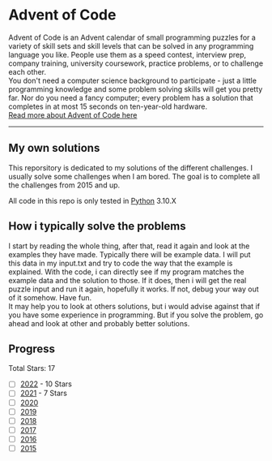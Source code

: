 # Advent of Code

Advent of Code is an Advent calendar of small programming puzzles for a variety of skill sets and skill levels that can be solved in any programming language you like. People use them as a speed contest, interview prep, company training, university coursework, practice problems, or to challenge each other.  
You don't need a computer science background to participate - just a little programming knowledge and some problem solving skills will get you pretty far. Nor do you need a fancy computer; every problem has a solution that completes in at most 15 seconds on ten-year-old hardware.  
[Read more about Advent of Code here](https://adventofcode.com/about)  

---

## My own solutions

This reporsitory is dedicated to my solutions of the different challenges. I usually solve some challenges when I am bored. The goal is to complete all the challenges from 2015 and up.  

All code in this repo is only tested in [Python](https://www.python.org/downloads/) 3.10.X  

## How i typically solve the problems

I start by reading the whole thing, after that, read it again and look at the examples they have made. Typically there will be example data. I will put this data in my input.txt and try to code the way that the example is explained. With the code, i can directly see if my program matches the example data and the solution to those. If it does, then i will get the real puzzle input and run it again, hopefully it works. If not, debug your way out of it somehow. Have fun.  
It may help you to look at others solutions, but i would advise against that if you have some experience in programming. But if you solve the problem, go ahead and look at other and probably better solutions.

## Progress

Total Stars: 17

- [ ] [2022](https://adventofcode.com/2022) - 10 Stars
- [ ] [2021](https://adventofcode.com/2021) - 7 Stars
- [ ] [2020](https://adventofcode.com/2020)
- [ ] [2019](https://adventofcode.com/2019)
- [ ] [2018](https://adventofcode.com/2018)
- [ ] [2017](https://adventofcode.com/2017)
- [ ] [2016](https://adventofcode.com/2016)
- [ ] [2015](https://adventofcode.com/2015)
